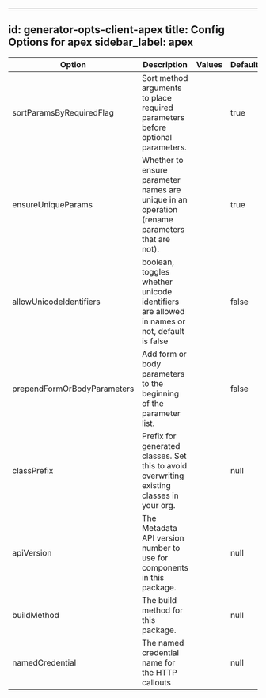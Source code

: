 
---
id: generator-opts-client-apex
title: Config Options for apex
sidebar_label: apex
---

| Option | Description | Values | Default |
| ------ | ----------- | ------ | ------- |
|sortParamsByRequiredFlag|Sort method arguments to place required parameters before optional parameters.| |true|
|ensureUniqueParams|Whether to ensure parameter names are unique in an operation (rename parameters that are not).| |true|
|allowUnicodeIdentifiers|boolean, toggles whether unicode identifiers are allowed in names or not, default is false| |false|
|prependFormOrBodyParameters|Add form or body parameters to the beginning of the parameter list.| |false|
|classPrefix|Prefix for generated classes. Set this to avoid overwriting existing classes in your org.| |null|
|apiVersion|The Metadata API version number to use for components in this package.| |null|
|buildMethod|The build method for this package.| |null|
|namedCredential|The named credential name for the HTTP callouts| |null|
